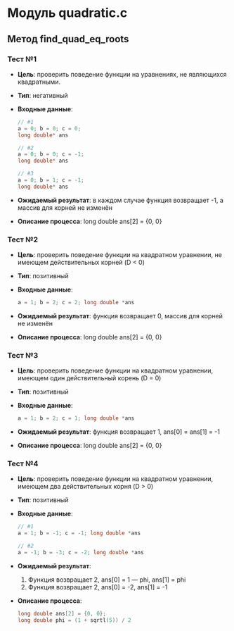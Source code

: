 # Модуль quadratic.c
## Метод find_quad_eq_roots

### Тест №1

- **Цель**: проверить поведение функции на уравнениях, не являющихся квадратными.

- **Тип**: негативный

- **Входные данные**:
    ```c
    // #1
    a = 0; b = 0; c = 0; 
    long double* ans

    // #2
    a = 0; b = 0; c = -1; 
    long double* ans

    // #3
    a = 0; b = 1; c = -1; 
    long double* ans
    ```

- **Ожидаемый результат**: в каждом случае функция возвращает -1, а массив для корней не изменён

- **Описание процесса**: long double ans[2] = {0, 0}

### Тест №2
- **Цель**: проверить поведение функции на квадратном уравнении, не имеющем действительных корней (D < 0)

- **Тип**: позитивный

- **Входные данные**: 
    ```c
    a = 1; b = 2; c = 2; long double *ans 
    ```

- **Ожидаемый результат**: функция возвращает 0, массив для корней не изменён

- **Описание процесса**: long double ans[2] = {0, 0}

### Тест №3
- **Цель**: проверить поведение функции на квадратном уравнении, имеющем один действительный корень (D = 0)

- **Тип**: позитивный

- **Входные данные**: 
    ```c
    a = 1; b = 2; c = 1; long double *ans
    ```

- **Ожидаемый результат**: функция возвращает 1, ans[0] = ans[1] = -1

- **Описание процесса**: long double ans[2] = {0, 0}

### Тест №4
- **Цель**: проверить поведение функции на квадратном уравнении, имеющем два действительных корня (D > 0)

- **Тип**: позитивный

- **Входные данные**: 
    ```c
    // #1
    a = 1; b = -1; c = -1; long double *ans

    // #2
    a = -1; b = -3; c = -2; long double *ans
    ```

- **Ожидаемый результат**:

    1. Функция возвращает 2, ans[0] = 1 — phi, ans[1] = phi
    2. Функция возвращает 2, ans[0] = -2, ans[1] = -1

- **Описание процесса**: 
    ```c
    long double ans[2] = {0, 0}; 
    long double phi = (1 + sqrtl(5)) / 2
    ```